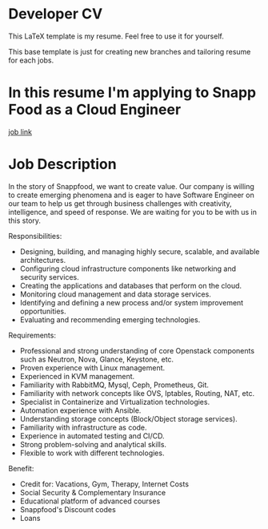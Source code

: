 # Developer CV

This LaTeX template is my resume. Feel free to use it for yourself.

This base template is just for creating new branches and tailoring resume for each jobs.

# In this resume I'm applying to Snapp Food as a Cloud Engineer

[job link](https://career.hrcando.ir/co/snappfood/job-detail/4df993b4-20bb-4da3-acaf-d72d483a9a9d)

#  Job Description

In the story of Snappfood, we want to create value. Our company is willing to create emerging
phenomena and is eager to have Software Engineer on our team to help us get through business
challenges with creativity, intelligence, and speed of response.
We are waiting for you to be with us in this story.
 

Responsibilities:
- Designing, building, and managing highly secure, scalable, and available architectures.
- Configuring cloud infrastructure components like networking and security services.
- Creating the applications and databases that perform on the cloud.
- Monitoring cloud management and data storage services.
- Identifying and defining a new process and/or system improvement opportunities.
- Evaluating and recommending emerging technologies.

 

Requirements:
- Professional and strong understanding of core Openstack components such as Neutron, Nova, Glance, Keystone, etc.
- Proven experience with Linux management.
- Experienced in KVM management.
- Familiarity with RabbitMQ, Mysql, Ceph, Prometheus, Git.
- Familiarity with network concepts like OVS, Iptables, Routing, NAT, etc.
- Specialist in Containerize and Virtualization technologies.
- Automation experience with Ansible.
- Understanding storage concepts (Block/Object storage services).
- Familiarity with infrastructure as code.
- Experience in automated testing and CI/CD.
- Strong problem-solving and analytical skills.
- Flexible to work with different technologies.

Benefit:
- Credit for: Vacations, Gym, Therapy, Internet Costs
- Social Security & Complementary Insurance
- Educational platform of advanced courses
- Snappfood's Discount codes
- Loans
